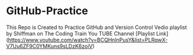 # GitHub-Practice
This Repo is Created to Practice GitHub and Version Control 
Vedio playlist by Shiffman on The Coding Train You TUBE Channel 
[Playlist Link] (https://www.youtube.com/watch?v=BCQHnlnPusY&list=PLRqwX-V7Uu6ZF9C0YMKuns9sLDzK6zoiV)
